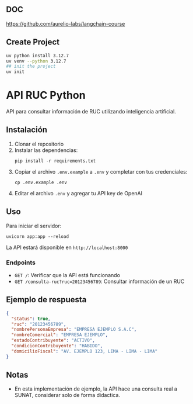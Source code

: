 ## DOC
https://github.com/aurelio-labs/langchain-course

## Create Project
``` sh
uv python install 3.12.7
uv venv --python 3.12.7
## init the project
uv init
```

# API RUC Python

API para consultar información de RUC utilizando inteligencia artificial.

## Instalación

1. Clonar el repositorio
2. Instalar las dependencias:
   ```
   pip install -r requirements.txt
   ```
3. Copiar el archivo `.env.example` a `.env` y completar con tus credenciales:
   ```
   cp .env.example .env
   ```
4. Editar el archivo `.env` y agregar tu API key de OpenAI

## Uso

Para iniciar el servidor:

```
uvicorn app:app --reload
```

La API estará disponible en `http://localhost:8000`

### Endpoints

- `GET /`: Verificar que la API está funcionando
- `GET /consulta-ruc?ruc=20123456789`: Consultar información de un RUC

## Ejemplo de respuesta

```json
{
  "status": true,
  "ruc": "20123456789",
  "nombrePersonaEmpresa": "EMPRESA EJEMPLO S.A.C",
  "nombreComercial": "EMPRESA EJEMPLO",
  "estadoContribuyente": "ACTIVO",
  "condicionContribuyente": "HABIDO",
  "domicilioFiscal": "AV. EJEMPLO 123, LIMA - LIMA - LIMA"
}
```

## Notas

- En esta implementación de ejemplo, la API hace una consulta real a SUNAT, considerar solo de forma didactica.
